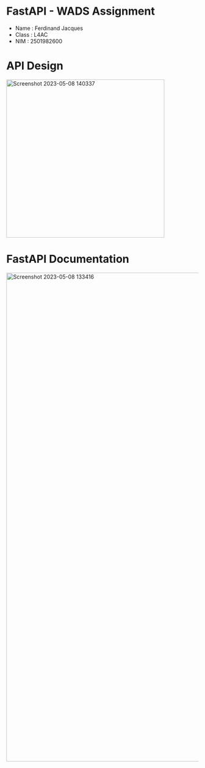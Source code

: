 # FastAPI - WADS Assignment
- Name : Ferdinand Jacques
- Class : L4AC
- NIM : 2501982600

# API Design
<img width="414" alt="Screenshot 2023-05-08 140337" src="https://user-images.githubusercontent.com/91464349/236757724-83283275-ad03-475c-82a4-ab3e4973bd25.png">

# FastAPI Documentation
<img width="1280" alt="Screenshot 2023-05-08 133416" src="https://user-images.githubusercontent.com/91464349/236757827-ea2563db-1111-437d-8b33-b8c065b91115.png">
